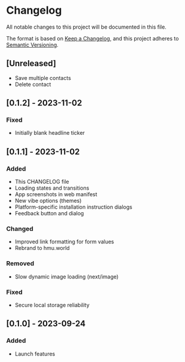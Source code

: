 # Changelog

All notable changes to this project will be documented in this file.

The format is based on [Keep a Changelog](https://keepachangelog.com/en/1.0.0/),
and this project adheres to [Semantic Versioning](https://semver.org/spec/v2.0.0.html).

## [Unreleased]

- Save multiple contacts
- Delete contact

## [0.1.2] - 2023-11-02

### Fixed

- Initially blank headline ticker

## [0.1.1] - 2023-11-02

### Added

- This CHANGELOG file
- Loading states and transitions
- App screenshots in web manifest
- New vibe options (themes)
- Platform-specific installation instruction dialogs
- Feedback button and dialog

### Changed

- Improved link formatting for form values
- Rebrand to hmu.world

### Removed

- Slow dynamic image loading (next/image)

### Fixed

- Secure local storage reliability


## [0.1.0] - 2023-09-24

### Added

- Launch features